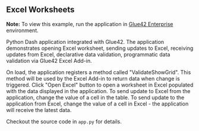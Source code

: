 ## Excel Worksheets

**Note:** To view this example, run the application in [Glue42 Enterprise](../README.md) environment.

Python Dash application integrated with Glue42. The application demonstrates opening Excel worksheet, sending updates to Excel, receiving updates from Excel, declarative data validation, programmatic data validation via Glue42 Excel Add-in.
    
On load, the application registers a method called "ValidateShowGrid". This method will be used by the Excel Add-in to return data when change is triggered. Click "Open Excel" button to open a worksheet in Excel populated with the data displayed in the application. To send update to Excel from the application, change the value of a cell in the table. To send update to the application from Excel, change the value of a cell in Excel - the application will receive the latest data.

Checkout the source code in `app.py` for details.